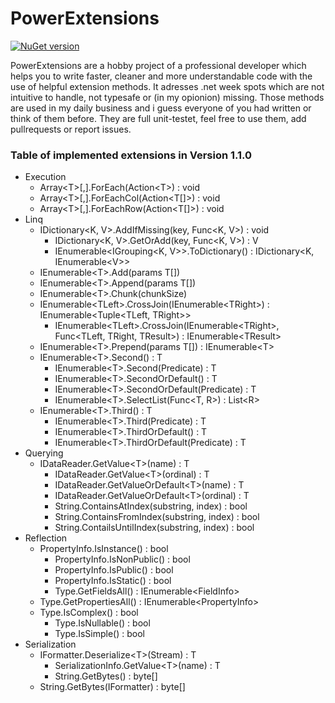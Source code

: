 # PowerExtensions

[![NuGet version](https://img.shields.io/badge/nuget-v1.1.0-brightgreen.svg)](https://www.nuget.org/packages/PowerExtensions/)

PowerExtensions are a hobby project of a professional developer which helps you to write faster, cleaner and more understandable code with the use of helpful extension methods. It adresses .net week spots which are not intuitive to handle, not typesafe or (in my opionion) missing.
Those methods are used in my daily business and i guess everyone of you had written or think of them before. They are full unit-testet, feel free to use them, add pullrequests or report issues.

### Table of implemented extensions in Version 1.1.0

* Execution
	* Array\<T>[,].ForEach(Action\<T>) : void
	* Array\<T>[,].ForEachCol(Action<T[]>) : void
	* Array\<T>[,].ForEachRow(Action<T[]>) : void
* Linq
	* IDictionary<K, V>.AddIfMissing(key, Func<K, V>) : void
    	* IDictionary<K, V>.GetOrAdd(key, Func<K, V>) : V
    	* IEnumerable<IGrouping<K, V>>.ToDictionary() : IDictionary<K, IEnumerable\<V>>
	* IEnumerable\<T>.Add(params T[])
	* IEnumerable\<T>.Append(params T[])
	* IEnumerable\<T>.Chunk(chunkSize)
	* IEnumerable\<TLeft>.CrossJoin(IEnumerable\<TRight>) : IEnumerable<Tuple<TLeft, TRight>>
    	* IEnumerable\<TLeft>.CrossJoin(IEnumerable\<TRight>, Func<TLeft, TRight, TResult>) : IEnumerable\<TResult>
	* IEnumerable\<T>.Prepend(params T[]) : IEnumerable\<T>
	* IEnumerable\<T>.Second() : T
    	* IEnumerable\<T>.Second(Predicate) : T
    	* IEnumerable\<T>.SecondOrDefault() : T
    	* IEnumerable\<T>.SecondOrDefault(Predicate) : T
    	* IEnumerable\<T>.SelectList(Func<T, R>) : List\<R>
	* IEnumerable\<T>.Third() : T
    	* IEnumerable\<T>.Third(Predicate) : T
    	* IEnumerable\<T>.ThirdOrDefault() : T
    	* IEnumerable\<T>.ThirdOrDefault(Predicate) : T
* Querying
	* IDataReader.GetValue\<T>(name) : T
    	* IDataReader.GetValue\<T>(ordinal) : T
    	* IDataReader.GetValueOrDefault\<T>(name) : T
    	* IDataReader.GetValueOrDefault\<T>(ordinal) : T
    	* String.ContainsAtIndex(substring, index) : bool
    	* String.ContainsFromIndex(substring, index) : bool
    	* String.ContailsUntilIndex(substring, index) : bool
* Reflection	
	* PropertyInfo.IsInstance() : bool
    	* PropertyInfo.IsNonPublic() : bool
    	* PropertyInfo.IsPublic() : bool
    	* PropertyInfo.IsStatic() : bool
    	* Type.GetFieldsAll() : IEnumerable\<FieldInfo>
	* Type.GetPropertiesAll() : IEnumerable\<PropertyInfo>
	* Type.IsComplex() : bool
    	* Type.IsNullable() : bool
    	* Type.IsSimple() : bool
* Serialization
	* IFormatter.Deserialize\<T>(Stream) : T
    	* SerializationInfo.GetValue\<T>(name) : T
    	* String.GetBytes() : byte[]	
	* String.GetBytes(IFormatter) : byte[]